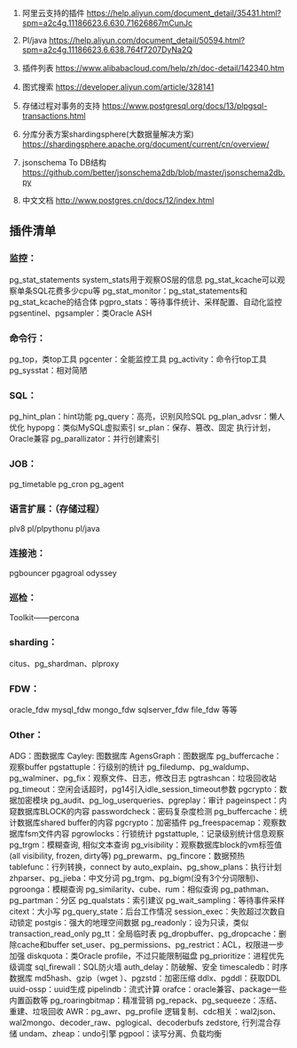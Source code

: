 1. 阿里云支持的插件
https://help.aliyun.com/document_detail/35431.html?spm=a2c4g.11186623.6.630.71626867mCunJc

2. Pl/java
https://help.aliyun.com/document_detail/50594.html?spm=a2c4g.11186623.6.638.764f7207DyNa2Q

3. 插件列表
https://www.alibabacloud.com/help/zh/doc-detail/142340.htm
   
3. 图式搜索
https://developer.aliyun.com/article/328141
   
3. 存储过程对事务的支持
https://www.postgresql.org/docs/13/plpgsql-transactions.html
   
3. 分库分表方案shardingsphere(大数据量解决方案)
https://shardingsphere.apache.org/document/current/cn/overview/
   
3. jsonschema To DB结构
https://github.com/better/jsonschema2db/blob/master/jsonschema2db.py
   
1. 中文文档
   http://www.postgres.cn/docs/12/index.html

## 插件清单

### 监控：
pg_stat_statements
system_stats用于观察OS层的信息
pg_stat_kcache可以观察单条SQL花费多少cpu等
pg_stat_monitor：pg_stat_statements和pg_stat_kcache的结合体
pgpro_stats：等待事件统计、采样配置、自动化监控
pgsentinel、pgsampler：类Oracle ASH

### 命令行：
pg_top，类top工具
pgcenter：全能监控工具
pg_activity：命令行top工具
pg_sysstat：相对简陋

### SQL：
pg_hint_plan：hint功能
pg_query：高亮，识别风险SQL
pg_plan_advsr：懒人优化
hypopg：类似MySQL虚拟索引
sr_plan：保存、篡改、固定 执行计划，Oracle兼容
pg_parallizator：并行创建索引

### JOB：
pg_timetable
pg_cron
pg_agent

### 语言扩展：（存储过程）
plv8
pl/plpythonu
pl/java

### 连接池：
pgbouncer
pgagroal
odyssey

### 巡检：
Toolkit——percona

### sharding：
citus、pg_shardman、plproxy

### FDW：
oracle_fdw
mysql_fdw
mongo_fdw
sqlserver_fdw
file_fdw
等等

### Other：
ADG：图数据库
Cayley: 图数据库
AgensGraph：图数据库
pg_buffercache：观察buffer
pgstattuple：行级别的统计
pg_filedump、pg_waldump、pg_walminer、pg_fix：观察文件、日志，修改日志
pgtrashcan：垃圾回收站
pg_timeout：空闲会话超时，pg14引入idle_session_timeout参数
pgcrypto：数据加密模块
pg_audit、pg_log_userqueries、pgreplay：审计
pageinspect：内窥数据库BLOCK的内容
passwordcheck：密码复杂度检测
pg_buffercache：统计数据库shared buffer的内容
pgcrypto：加密插件
pg_freespacemap：观察数据库fsm文件内容
pgrowlocks：行锁统计
pgstattuple,：记录级别统计信息观察
pg_trgm：模糊查询, 相似文本查询
pg_visibility：观察数据库block的vm标签值(all visibility, frozen, dirty等)
pg_prewarm、pg_fincore：数据预热
tablefunc：行列转换，connect by
auto_explain、pg_show_plans：执行计划
zhparser、pg_jieba：中文分词
pg_trgm、pg_bigm(没有3个分词限制)、pgroonga：模糊查询
pg_similarity、cube、rum：相似查询
pg_pathman、pg_partman：分区
pg_qualstats：索引建议
pg_wait_sampling：等待事件采样
citext：大小写
pg_query_state：后台工作情况
session_exec：失败超过次数自动锁定
postgis：强大的地理空间数据
pg_readonly：设为只读，类似transaction_read_only
pg_tt：全局临时表
pg_dropbuffer、pg_dropcache：删除cache和buffer
set_user、pg_permissions、pg_restrict：ACL，权限进一步加强
diskquota：类Oracle profile，不过只能限制磁盘
pg_prioritize：进程优先级调度
sql_firewall：SQL防火墙
auth_delay：防破解、安全
timescaledb：时序数据库
md5hash、gzip（wget ）、pgzstd：加密压缩
ddlx、pgddl：获取DDL
uuid-ossp：uuid生成
pipelindb：流式计算
orafce：oracle兼容、package一些内置函数等
pg_roaringbitmap：精准营销
pg_repack、pg_sequeeze：冻结、重建、垃圾回收
AWR：pg_awr、pg_profile
逻辑复制、cdc相关：wal2json、wal2mongo、decoder_raw、pglogical、decoderbufs
zedstore, 行列混合存储
undam、zheap：undo引擎
pgpool：读写分离、负载均衡
